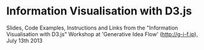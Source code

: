 Information Visualisation with D3.js
=============================

Slides, Code Examples, Instructions and Links from the "Information Visualisation with D3.js" Workshop at 'Generative Idea Flow' (http://g-i-f.jp), July 13th 2013
